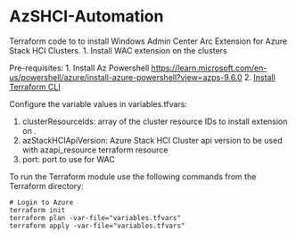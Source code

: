 # AzSHCI-Automation

Terraform code to to install Windows Admin Center Arc Extension for Azure Stack HCI Clusters.
	1. Install WAC extension on the clusters 

Pre-requisites:
	1. Install Az Powershell https://learn.microsoft.com/en-us/powershell/azure/install-azure-powershell?view=azps-9.6.0
	2. [Install Terraform CLI](https://developer.hashicorp.com/terraform/tutorials/aws-get-started/install-cli)

Configure the variable values in variables.tfvars:

1. clusterResourceIds: array of the cluster resource IDs to install extension on .
2. azStackHCIApiVersion: Azure Stack HCI Cluster api version to be used with azapi_resource terraform resource
3. port: port to use for WAC

To run the Terraform module use the following commands from the Terraform directory:

```
# Login to Azure
terraform init
terraform plan -var-file="variables.tfvars"
terraform apply -var-file="variables.tfvars"
```